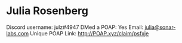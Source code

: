 # Julia Rosenberg

Discord username: julz#4947
DMed a POAP: Yes
Email: julia@sonar-labs.com
Unique POAP Link: 
http://POAP.xyz/claim/psfxje